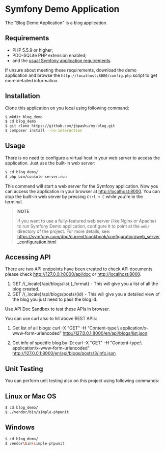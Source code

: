 Symfony Demo Application
========================

The "Blog Demo Application" is a blog application.

Requirements
------------

  * PHP 5.5.9 or higher;
  * PDO-SQLite PHP extension enabled;
  * and the [usual Symfony application requirements](https://symfony.com/doc/current/reference/requirements.html).

If unsure about meeting these requirements, download the demo application and
browse the `http://localhost:8000/config.php` script to get more detailed
information.

Installation
------------

Clone this application on you local using following command:

```bash
$ mkdir blog_demo
$ cd blog_demo
$ git clone https://github.com/jbpashu/my-blog.git
$ composer install --no-interaction

```

Usage
-----

There is no need to configure a virtual host in your web server to access the application.
Just use the built-in web server:

```bash
$ cd blog_demo/
$ php bin/console server:run
```

This command will start a web server for the Symfony application. Now you can
access the application in your browser at <http://localhost:8000>. You can
stop the built-in web server by pressing `Ctrl + C` while you're in the
terminal.

> **NOTE**
>
> If you want to use a fully-featured web server (like Nginx or Apache) to run
> Symfony Demo application, configure it to point at the `web/` directory of the project.
> For more details, see:
> https://symfony.com/doc/current/cookbook/configuration/web_server_configuration.html

Accessing API
---------------
There are two API endpoints have been created to check API documents please check <http://127.0.0.1:8000/api/doc> or <http://localhost:8000>.
1. GET /{_locale}/api/blogs/list.{_format} -  This will give you a list of all the blog created.
2. GET /{_locale}/api/blogs/posts/{id} - This will give you a detailed view of the blog you just need to pass the blog id.

Use API Doc Sandbox to test these APIs in browser.

You can use curl also to hit above REST APIs:
1. Get list of all blogs:
curl -X "GET" -H "Content-type:\ application/x-www-form-urlencoded" http://127.0.0.1:8000/en/api/blogs/list.json

2. Get info of specific blog by ID:
curl -X "GET" -H "Content-type:\ application/x-www-form-urlencoded" http://127.0.0.1:8000/en/api/blogs/posts/3/info.json

Unit Testing
---------------
You can perform unit testing also on this project using following commands:

Linux or Mac OS
---------------
```bash
$ cd blog_demo/
$ ./vendor/bin/simple-phpunit
```

Windows
---------------
```bash
$ cd blog_demo/
$ vendor\bin\simple-phpunit
```